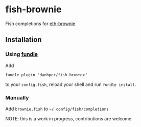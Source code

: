 # fish-brownie

Fish completions for [eth-brownie](https://eth-brownie.readthedocs.io/en/stable/)

## Installation

### Using [fundle](https://github.com/danhper/fundle)

Add

```
fundle plugin 'danhper/fish-brownie'
```

to your `config.fish`, reload your shell and run `fundle install`.

### Manually

Add `brownie.fish` to `~/.config/fish/completions`


NOTE: this is a work in progress, contributions are welcome
